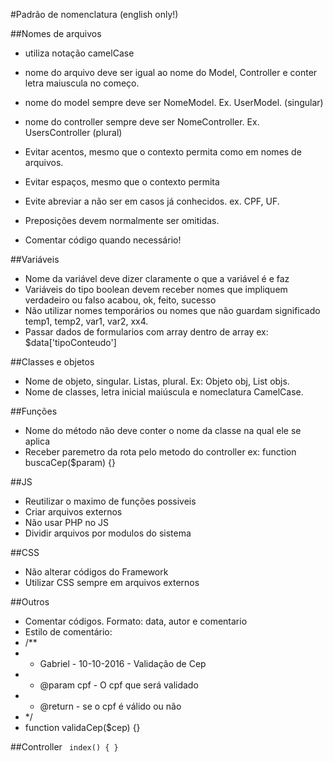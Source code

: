 #Padrão de nomenclatura (english only!)

##Nomes de arquivos
* utiliza notação camelCase
* nome do arquivo deve ser igual ao nome do Model, Controller e conter letra maiuscula no começo.
* nome do model sempre deve ser NomeModel. Ex. UserModel. (singular)
* nome do controller sempre deve ser NomeController. Ex. UsersController (plural)

* Evitar acentos, mesmo que o contexto permita como em nomes de arquivos. 

* Evitar espaços, mesmo que o contexto permita
* Evite abreviar a não ser em casos já conhecidos. ex. CPF, UF.
* Preposições devem normalmente ser omitidas.
* Comentar código quando necessário!

##Variáveis
* Nome da variável deve dizer claramente o que a variável é e faz
* Variáveis do tipo boolean devem receber nomes que impliquem verdadeiro ou falso acabou, ok, feito, sucesso
* Não utilizar nomes temporários ou nomes que não guardam significado temp1, temp2, var1, var2, xx4.
* Passar dados de formularios com array dentro de array ex: $data['tipoConteudo']

##Classes e objetos
* Nome de objeto, singular. Listas, plural. Ex: Objeto obj, List<Objeto> objs.
* Nome de classes, letra inicial maiúscula e nomeclatura CamelCase.

##Funções
* Nome do método não deve conter o nome da classe na qual ele se aplica
* Receber paremetro da rota pelo metodo do controller ex: function buscaCep($param) {}

##JS
* Reutilizar o maximo de funções possiveis
* Criar arquivos externos
* Não usar PHP no JS
* Dividir arquivos por modulos do sistema

##CSS
* Não alterar códigos do Framework
* Utilizar CSS sempre em arquivos externos

##Outros
* Comentar códigos. Formato: data, autor e comentario
* Estilo de comentário: 
* /**
*  * Gabriel - 10-10-2016 - Validação de Cep
*  * @param cpf - O cpf que será validado
*  * @return - se o cpf é válido ou não
*  */
*  function validaCep($cep) {}

##Controller
<code>
index()
{ }
</code>








